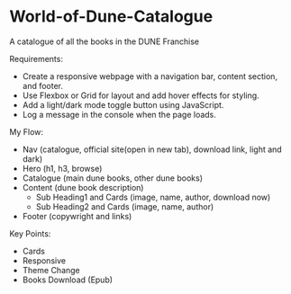 # World-of-Dune-Catalogue
A catalogue of all the books in the DUNE Franchise

Requirements:
 * Create a responsive webpage with a navigation bar, content section, and footer.
 * Use Flexbox or Grid for layout and add hover effects for styling.
 * Add a light/dark mode toggle button using JavaScript.
 * Log a message in the console when the page loads.

My Flow:
 * Nav (catalogue, official site(open in new tab), download link, light and dark)
 * Hero (h1, h3, browse)
 * Catalogue (main dune books, other dune books)
 * Content (dune book description)
    * Sub Heading1 and Cards (image, name, author, download now) 
    * Sub Heading2 and Cards (image, name, author) 
 * Footer (copywright and links)

Key Points:
* Cards
* Responsive
* Theme Change
* Books Download (Epub)